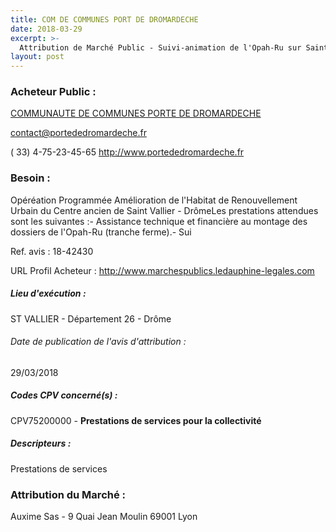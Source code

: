 ```yaml
---
title: COM DE COMMUNES PORT DE DROMARDECHE
date: 2018-03-29
excerpt: >-
  Attribution de Marché Public - Suivi-animation de l'Opah-Ru sur Saint Vallier = suivi-animation du "Permis de louer "
layout: post
---
```


### Acheteur Public : 
<a href="/acheteur-133/siren-200040491"> COMMUNAUTE DE COMMUNES PORTE DE DROMARDECHE</a><br/>



contact@portededromardeche.fr

( 33) 4-75-23-45-65
http://www.portededromardeche.fr
### Besoin :

Opéréation Programmée Amélioration de l'Habitat de Renouvellement Urbain du Centre ancien de Saint Vallier - DrômeLes prestations attendues sont les suivantes :- Assistance technique et financière au montage des dossiers de l'Opah-Ru (tranche ferme).- Sui

Ref. avis : 18-42430

URL Profil Acheteur : http://www.marchespublics.ledauphine-legales.com

##### Lieu d'exécution :

ST VALLIER - Département 26 - Drôme

###### Date de publication de l'avis d'attribution : 
29/03/2018

##### Codes CPV concerné(s) :
CPV75200000 - **Prestations de services pour la collectivité** <br/>

##### Descripteurs :
Prestations de services <br/>

### Attribution du Marché :
Auxime Sas - 9 Quai Jean Moulin 69001 Lyon <br/>
